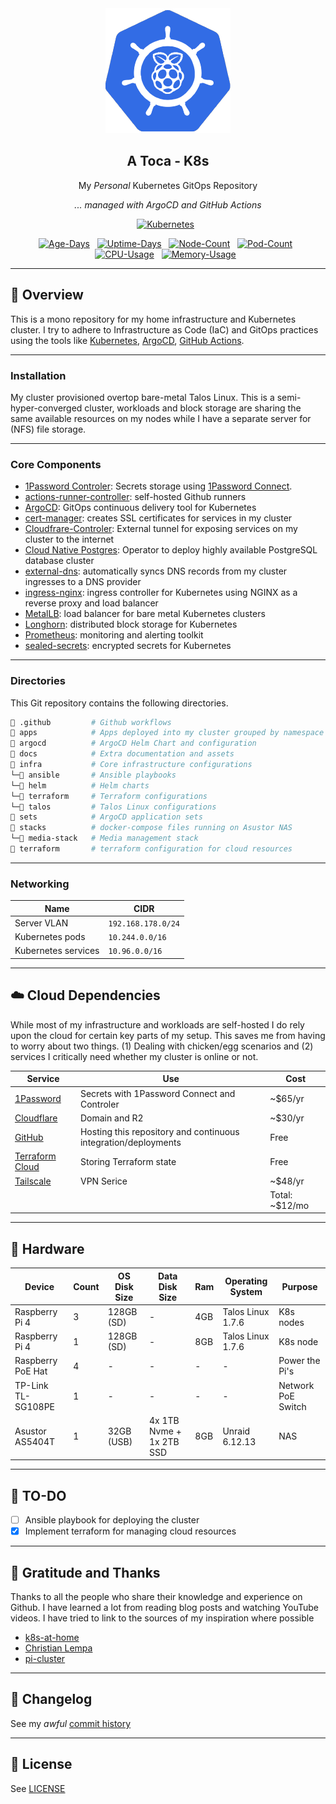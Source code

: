 <div align="center">

<img src="./docs/assets/raspbernetes.png" alt="Raspbernetes">

## A Toca - K8s

My _Personal_ Kubernetes GitOps Repository

_... managed with ArgoCD and GitHub Actions_

</div>


<div align="center">

[![Kubernetes](https://img.shields.io/endpoint?url=https%3A%2F%2Fkromgo.atoca.house%2Fkubernetes_version&style=for-the-badge&logo=kubernetes&logoColor=white&color=blue&label=%20)](https://k3s.io/)&nbsp;&nbsp;
</div>

<div align="center">

[![Age-Days](https://img.shields.io/endpoint?url=https%3A%2F%2Fkromgo.atoca.house%2Fcluster_age_days&style=flat-square&label=Age)](https://github.com/kashalls/kromgo/)&nbsp;&nbsp;
[![Uptime-Days](https://img.shields.io/endpoint?url=https%3A%2F%2Fkromgo.atoca.house%2Fcluster_uptime_days&style=flat-square&label=Uptime)](https://github.com/kashalls/kromgo/)&nbsp;&nbsp;
[![Node-Count](https://img.shields.io/endpoint?url=https%3A%2F%2Fkromgo.atoca.house%2Fcluster_node_count&style=flat-square&label=Nodes)](https://github.com/kashalls/kromgo/)&nbsp;&nbsp;
[![Pod-Count](https://img.shields.io/endpoint?url=https%3A%2F%2Fkromgo.atoca.house%2Fcluster_pod_count&style=flat-square&label=Pods)](https://github.com/kashalls/kromgo/)&nbsp;&nbsp;
[![CPU-Usage](https://img.shields.io/endpoint?url=https%3A%2F%2Fkromgo.atoca.house%2Fcluster_cpu_usage&style=flat-square&label=CPU)](https://github.com/kashalls/kromgo/)&nbsp;&nbsp;
[![Memory-Usage](https://img.shields.io/endpoint?url=https%3A%2F%2Fkromgo.atoca.house%2Fcluster_memory_usage&style=flat-square&label=Memory)](https://github.com/kashalls/kromgo/)&nbsp;&nbsp;
</div>

---

## 📖 Overview

This is a mono repository for my home infrastructure and Kubernetes cluster. I try to adhere to Infrastructure as Code (IaC) and GitOps practices using the tools like [Kubernetes](https://kubernetes.io/), [ArgoCD](https://argoproj.github.io/argo-cd/), [GitHub Actions](https://github.com/features/actions).

---

### Installation

My cluster provisioned overtop bare-metal Talos Linux. This is a semi-hyper-converged cluster, workloads and block storage are sharing the same available resources on my nodes while I have a separate server for (NFS) file storage.

---

### Core Components

- [1Password Controler](https://github.com/1Password/onepassword-operator): Secrets storage using [1Password Connect](https://github.com/1Password/connect).
- [actions-runner-controller](https://github.com/actions/actions-runner-controller): self-hosted Github runners
- [ArgoCD](https://argoproj.github.io/argo-cd/): GitOps continuous delivery tool for Kubernetes
- [cert-manager](https://cert-manager.io/docs/): creates SSL certificates for services in my cluster
- [Cloudfrare-Controler](https://github.com/adyanth/cloudflare-operator): External tunnel for exposing services on my cluster to the internet
- [Cloud Native Postgres](https://cloudnative-pg.io/): Operator to deploy highly available PostgreSQL database cluster
- [external-dns](https://github.com/kubernetes-sigs/external-dns): automatically syncs DNS records from my cluster ingresses to a DNS provider
- [ingress-nginx](https://github.com/kubernetes/ingress-nginx/): ingress controller for Kubernetes using NGINX as a reverse proxy and load balancer
- [MetalLB](https://metallb.universe.tf/): load balancer for bare metal Kubernetes clusters
- [Longhorn](https://longhorn.io/): distributed block storage for Kubernetes
- [Prometheus](https://prometheus.io/): monitoring and alerting toolkit
- [sealed-secrets](https://github.com/bitnami-labs/sealed-secrets): encrypted secrets for Kubernetes

---

### Directories

This Git repository contains the following directories.

```sh
📁 .github         # Github workflows
📁 apps            # Apps deployed into my cluster grouped by namespace
📁 argocd          # ArgoCD Helm Chart and configuration
📁 docs            # Extra documentation and assets
📁 infra           # Core infrastructure configurations
└─📁 ansible       # Ansible playbooks
└─📁 helm          # Helm charts
└─📁 terraform     # Terraform configurations
└─📁 talos         # Talos Linux configurations
📁 sets            # ArgoCD application sets
📁 stacks          # docker-compose files running on Asustor NAS
└─📁 media-stack   # Media management stack
📁 terraform       # terraform configuration for cloud resources
```

---

### Networking

| Name                  | CIDR              |
|-----------------------|-------------------|
| Server VLAN           | `192.168.178.0/24` |
| Kubernetes pods       | `10.244.0.0/16`    |
| Kubernetes services   | `10.96.0.0/16`    |

---

## ☁️ Cloud Dependencies

While most of my infrastructure and workloads are self-hosted I do rely upon the cloud for certain key parts of my setup. This saves me from having to worry about two things. (1) Dealing with chicken/egg scenarios and (2) services I critically need whether my cluster is online or not.

| Service                                         | Use                                                               | Cost           |
|-------------------------------------------------|-------------------------------------------------------------------|----------------|
| [1Password](https://1password.com/)             | Secrets with 1Password Connect and Controler                      | ~$65/yr        |
| [Cloudflare](https://www.cloudflare.com/)       | Domain and R2                                                     | ~$30/yr        |
| [GitHub](https://github.com/)                   | Hosting this repository and continuous integration/deployments    | Free           |
| [Terraform Cloud](https://www.terraform.io/)    | Storing Terraform state                                           | Free           |
| [Tailscale](https://tailscale.com/)             | VPN Serice                                                        | ~$48/yr        |
|                                                 |                                                                   |Total: ~$12/mo  |

---

## 🔧 Hardware

| Device                          | Count | OS Disk Size | Data Disk Size              | Ram  | Operating System  | Purpose             |
|---------------------------------|-------|--------------|-----------------------------|------|-------------------|---------------------|
| Raspberry Pi 4                  | 3     | 128GB (SD)   | -                           | 4GB  | Talos Linux 1.7.6 | K8s nodes           |
| Raspberry Pi 4                  | 1     | 128GB (SD)   | -                           | 8GB  | Talos Linux 1.7.6 | K8s node            |
| Raspberry PoE Hat               | 4     | -            | -                           | -    | -                 | Power the Pi's      |
| TP-Link TL-SG108PE              | 1     | -            | -                           | -    | -                 | Network PoE Switch  |
| Asustor AS5404T                 | 1     | 32GB (USB)   | 4x 1TB Nvme + 1x 2TB SSD    | 8GB  | Unraid 6.12.13    | NAS                 |

---
## 💪 TO-DO 

- [ ] Ansible playbook for deploying the cluster
- [x] Implement terraform for managing cloud resources

---

## 🤝 Gratitude and Thanks

Thanks to all the people who share their knowledge and experience on Github. I have learned a lot from reading blog posts and watching YouTube videos. I have tried to link to the sources of my inspiration where possible

- [k8s-at-home](https://github.com/topics/k8s-at-home)
- [Christian Lempa](https://www.youtube.com/@christianlempa)
- [pi-cluster](https://github.com/ricsanfre/pi-cluster)

---

## 📜 Changelog

See my _awful_ [commit history](https://github.com/guilhermewolf/atoca.house/commits/main)

---

## 🔏 License

See [LICENSE](./LICENSE)
